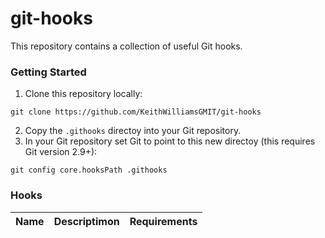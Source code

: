 # git-hooks
This repository contains a collection of useful Git hooks.

### Getting Started
1. Clone this repository locally:
  ```
  git clone https://github.com/KeithWilliamsGMIT/git-hooks
  ```
2. Copy the `.githooks` directoy into your Git repository.
3. In your Git repository set Git to point to this new directoy (this requires Git version 2.9+):
  ```
  git config core.hooksPath .githooks
  ```

### Hooks

| Name | Descriptimon | Requirements |
|------|--------------|--------------|

